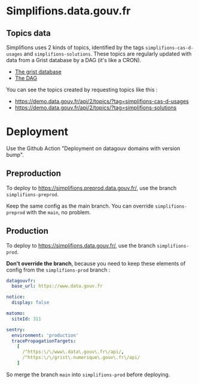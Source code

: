 # Simplifions.data.gouv.fr

## Topics data

Simplifions uses 2 kinds of topics, identified by the tags `simplifions-cas-d-usages` and `simplifions-solutions`.
These topics are regularly updated with data from a Grist database by a DAG (it's like a CRON).

- [The grist database](https://grist.numerique.gouv.fr/o/circulation/ofSVjCSAnMb6/Simplifions)
- [The DAG](https://github.com/datagouv/datagouvfr_data_pipelines/blob/main/verticales/simplifions/README.md)

You can see the topics created by requesting topics like this :

- https://demo.data.gouv.fr/api/2/topics/?tag=simplifions-cas-d-usages
- https://demo.data.gouv.fr/api/2/topics/?tag=simplifions-solutions

# Deployment

Use the Github Action "Deployment on datagouv domains with version bump".

## Preproduction

To deploy to https://simplifions.preprod.data.gouv.fr/, use the branch `simplifions-preprod`.

Keep the same config as the main branch. You can override `simplifions-preprod` with the `main`, no problem.

## Production

To deploy to https://simplifions.data.gouv.fr/, use the branch `simplifions-prod`.

**Don't override the branch**, because you need to keep these elements of config from the `simplifions-prod` branch :

```yaml
datagouvfr:
  base_url: https://www.data.gouv.fr

notice:
  display: false

matomo:
  siteId: 311

sentry:
  environment: 'production'
  tracePropagationTargets:
    [
      /^https:\/\/www\.data\.gouv\.fr\/api/,
      /^https:\/\/grist\.numerique\.gouv\.fr\/api/
    ]
```

So merge the branch `main` into `simplifions-prod` before deploying.
